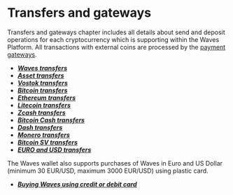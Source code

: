 # Transfers and gateways

Transfers and gateways chapter includes all details about send and deposit operations for each cryptocurrency which is supporting within the Waves Platform. All transactions with external coins are processed by the [payment gateways](/waves-client/frequently-asked-questions-faq/transfers-and-gateways/payment-gateway.md).

* [_**Waves transfers**_](transfers-and-gateways/waves-transfers.md)
* [_**Asset transfers**_](transfers-and-gateways/asset-transfers.md)
* [_**Vostok transfers**_](transfers-and-gateways/vostok-transfers.md)
* [_**Bitcoin transfers**_](transfers-and-gateways/bitcoin-transfers.md)
* [_**Ethereum transfers**_](transfers-and-gateways/ethereum-transfers.md)
* [_**Litecoin transfers**_](transfers-and-gateways/litecoin-transfers.md)
* [_**Zcash transfers**_](transfers-and-gateways/zcash-transfers.md)
* [_**Bitcoin Cash transfers**_](transfers-and-gateways/bitcoin-cash-transfers.md)
* [_**Dash transfers**_](transfers-and-gateways/dash-transfers.md)
* [_**Monero transfers**_](transfers-and-gateways/monero-transfers.md)
* [_**Bitcoin SV transfers**_](transfers-and-gateways/bitcoin-sv-transfers.md)
* [_**EURO and USD transfers**_](transfers-and-gateways/eur-usd-transfers.md)

The Waves wallet also supports purchases of Waves in Euro and US Dollar \(minimum 30 EUR/USD, maximum 3000 EUR/USD\) using plastic card.

* [_**Buying Waves using credit or debit card**_](transfers-and-gateways/buying-waves-using-card.md)
